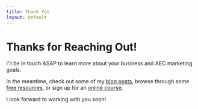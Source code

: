 ```yaml
---
title: Thank You
layout: default
---
```


# Thanks for Reaching Out!

I'll be in touch ASAP to learn more about your business and AEC marketing goals.

In the meantime, check out some of my [blog posts](/blog), browse through some [free resources](#), or sign up for an [online course](#).

I look forward to working with you soon!
